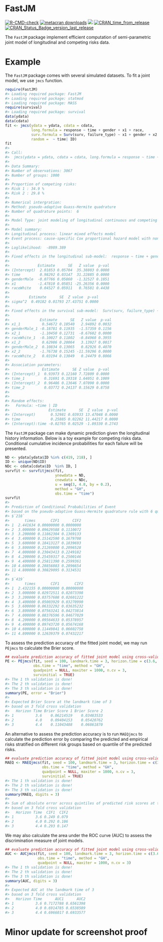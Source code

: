 
# FastJM

<!-- badges: start -->

[![R-CMD-check](https://github.com/shanpengli/FastJM/workflows/R-CMD-check/badge.svg)](https://github.com/shanpengli/FastJM/actions)
[![metacran
downloads](https://cranlogs.r-pkg.org/badges/FastJM)](https://cran.r-project.org/package=FastJM)
[![](https://cranlogs.r-pkg.org/badges/grand-total/FastJM)](https://cran.r-project.org/package=FastJM)
[![CRAN_time_from_release](https://www.r-pkg.org/badges/ago/FastJM)](https://cran.r-project.org/package=FastJM)
[![CRAN_Status_Badge_version_last_release](https://www.r-pkg.org/badges/version-last-release/FastJM)](https://cran.r-project.org/package=FastJM)
<!-- badges: end -->

The `FastJM` package implement efficient computation of semi-parametric
joint model of longitudinal and competing risks data.

# Example

The `FastJM` package comes with several simulated datasets. To fit a
joint model, we use `jmcs` function.

``` r
require(FastJM)
#> Loading required package: FastJM
#> Loading required package: statmod
#> Loading required package: MASS
require(survival)
#> Loading required package: survival
data(ydata)
data(cdata)
fit <- jmcs(ydata = ydata, cdata = cdata, 
            long.formula = response ~ time + gender + x1 + race, 
            surv.formula = Surv(surv, failure_type) ~ x1 + gender + x2 + race, 
            random =  ~ time| ID)
fit
#> 
#> Call:
#>  jmcs(ydata = ydata, cdata = cdata, long.formula = response ~ time + gender + x1 + race, random = ~time | ID, surv.formula = Surv(surv, failure_type) ~ x1 + gender + x2 + race) 
#> 
#> Data Summary:
#> Number of observations: 3067 
#> Number of groups: 1000 
#> 
#> Proportion of competing risks: 
#> Risk 1 : 34.9 %
#> Risk 2 : 29.8 %
#> 
#> Numerical intergration:
#> Method: pseudo-adaptive Guass-Hermite quadrature
#> Number of quadrature points:  6 
#> 
#> Model Type: joint modeling of longitudinal continuous and competing risks data 
#> 
#> Model summary:
#> Longitudinal process: linear mixed effects model
#> Event process: cause-specific Cox proportional hazard model with non-parametric baseline hazard
#> 
#> Loglikelihood:  -8989.389 
#> 
#> Fixed effects in the longitudinal sub-model:  response ~ time + gender + x1 + race 
#> 
#>             Estimate      SE   Z value  p-val
#> (Intercept)  2.01853 0.05704  35.38803 0.0000
#> time         0.98292 0.03147  31.22885 0.0000
#> genderMale  -0.07766 0.05860  -1.32527 0.1851
#> x1          -1.47810 0.05851 -25.26356 0.0000
#> raceWhite    0.04527 0.05911   0.76581 0.4438
#> 
#>         Estimate      SE  Z value  p-val
#> sigma^2  0.49182 0.01793 27.43751 0.0000
#> 
#> Fixed effects in the survival sub-model:  Surv(surv, failure_type) ~ x1 + gender + x2 + race 
#> 
#>              Estimate      SE   Z value  p-val
#> x1_1          0.54672 0.18540   2.94892 0.0032
#> genderMale_1 -0.18781 0.11935  -1.57359 0.1156
#> x2_1         -1.10450 0.12731  -8.67602 0.0000
#> raceWhite_1  -0.10027 0.11802  -0.84960 0.3955
#> x1_2          0.62986 0.20064   3.13927 0.0017
#> genderMale_2  0.10834 0.13065   0.82926 0.4070
#> x2_2         -1.76738 0.15245 -11.59296 0.0000
#> raceWhite_2   0.03194 0.13049   0.24479 0.8066
#> 
#> Association parameters:                 
#>               Estimate      SE Z value  p-val
#> (Intercept)_1  0.93973 0.12160 7.72809 0.0000
#> time_1         0.31691 0.19318 1.64051 0.1009
#> (Intercept)_2  0.96486 0.13646 7.07090 0.0000
#> time_2         0.03772 0.24137 0.15629 0.8758
#> 
#> 
#> Random effects:                 
#>   Formula: ~time | ID 
#>                  Estimate      SE  Z value  p-val
#> (Intercept)       0.52981 0.03933 13.47048 0.0000
#> time              0.25885 0.02262 11.44217 0.0000
#> (Intercept):time -0.02765 0.02529 -1.09330 0.2743
```

The `FastJM` package can make dynamic prediction given the longitudinal
history information. Below is a toy example for competing risks data.
Conditional cumulative incidence probabilities for each failure will be
presented.

``` r
ND <- ydata[ydata$ID %in% c(419, 218), ]
ID <- unique(ND$ID)
NDc <- cdata[cdata$ID  %in% ID, ]
survfit <- survfitjmcs(fit, 
                       ynewdata = ND, 
                       cnewdata = NDc, 
                       u = seq(3, 4.8, by = 0.2), 
                       method = "GH",
                       obs.time = "time")
survfit
#> 
#> Prediction of Conditional Probabilities of Event
#> based on the pseudo-adaptive Guass-Hermite quadrature rule with 6 quadrature points
#> $`218`
#>       times       CIF1      CIF2
#> 1  2.441634 0.00000000 0.0000000
#> 2  3.000000 0.09629588 0.1110072
#> 3  3.200000 0.11862304 0.1369133
#> 4  3.400000 0.15142590 0.1679708
#> 5  3.600000 0.18413127 0.1839693
#> 6  3.800000 0.21269800 0.2096528
#> 7  4.000000 0.23043413 0.2249182
#> 8  4.200000 0.25459317 0.2500146
#> 9  4.400000 0.25811390 0.2599361
#> 10 4.600000 0.28856883 0.2896654
#> 11 4.800000 0.30829095 0.3134531
#> 
#> $`419`
#>       times       CIF1       CIF2
#> 1  2.432155 0.00000000 0.00000000
#> 2  3.000000 0.02972511 0.02073398
#> 3  3.200000 0.03757608 0.02601222
#> 4  3.400000 0.05003929 0.03270990
#> 5  3.600000 0.06332292 0.03635232
#> 6  3.800000 0.07563241 0.04273814
#> 7  4.000000 0.08376596 0.04677029
#> 8  4.200000 0.09564633 0.05378957
#> 9  4.400000 0.09743720 0.05674168
#> 10 4.600000 0.11449841 0.06602758
#> 11 4.800000 0.12639379 0.07432217
```

To assess the prediction accuracy of the fitted joint model, we may run
`PEjmcs` to calculate the Brier score.

``` r
## evaluate prediction accuracy of fitted joint model using cross-validated Brier Score
PE <- PEjmcs(fit, seed = 100, landmark.time = 3, horizon.time = c(3.6, 4, 4.4), 
             obs.time = "time", method = "GH", 
             quadpoint = NULL, maxiter = 1000, n.cv = 3, 
             survinitial = TRUE)
#> The 1 th validation is done!
#> The 2 th validation is done!
#> The 3 th validation is done!
summary(PE, error = "Brier")
#> 
#> Expected Brier Score at the landmark time of 3 
#> based on 3 fold cross validation
#>   Horizon Time Brier Score 1 Brier Score 2
#> 1          3.6    0.06214519    0.03483533
#> 2          4.0    0.09404153    0.05420762
#> 3          4.4    0.11043488    0.06861870
```

An alternative to assess the prediction accuracy is to run `MAEQjmcs` to
calculate the prediction error by comparing the predicted and empirical
risks stratified on different risk groups based on quantile of the
predicted risks.

``` r
## evaluate prediction accuracy of fitted joint model using cross-validated mean absolute prediction error
MAEQ <- MAEQjmcs(fit, seed = 100, landmark.time = 3, horizon.time = c(3.6, 4, 4.4), 
                 obs.time = "time", method = "GH", 
                 quadpoint = NULL, maxiter = 1000, n.cv = 3, 
                 survinitial = TRUE)
#> The 1 th validation is done!
#> The 2 th validation is done!
#> The 3 th validation is done!
summary(MAEQ, digits = 3)
#> 
#> Sum of absolute error across quintiles of predicted risk scores at the landmark time of 3 
#> based on 3 fold cross validation
#>   Horizon Time  CIF1  CIF2
#> 1          3.6 0.249 0.079
#> 2          4.0 0.292 0.106
#> 3          4.4 0.293 0.147
```

We may also calculate the area under the ROC curve (AUC) to assess the
discrimination measure of joint models.

``` r
## evaluate prediction accuracy of fitted joint model using cross-validated mean AUC
AUC <- AUCjmcs(fit, seed = 100, landmark.time = 3, horizon.time = c(3.6, 4, 4.4),
               obs.time = "time", method = "GH",
               quadpoint = NULL, maxiter = 1000, n.cv = 3)
#> The 1 th validation is done!
#> The 2 th validation is done!
#> The 3 th validation is done!
summary(AUC, digits = 3)
#> 
#> Expected AUC at the landmark time of 3 
#> based on 3 fold cross validation
#>   Horizon Time      AUC1      AUC2
#> 1          3.6 0.7172788 0.6561398
#> 2          4.0 0.6914785 0.6538589
#> 3          4.4 0.6966017 0.6933577
```
# Minor update for screenshot proof
